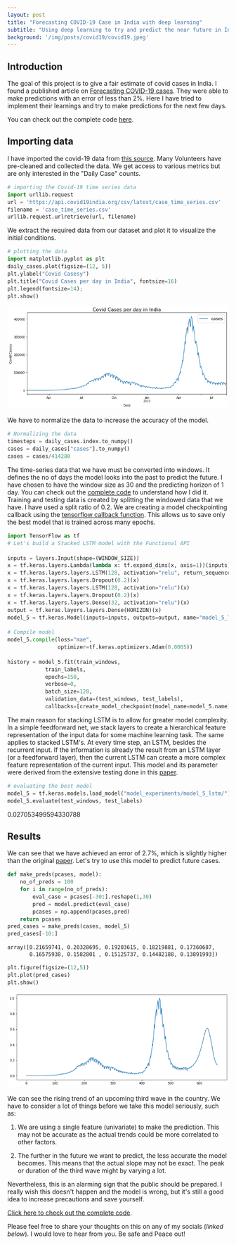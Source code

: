 ```yaml
---
layout: post
title: "Forecasting COVID-19 Case in India with deep learning"
subtitle: "Using deep learning to try and predict the near future in Indian Covid cases."
background: '/img/posts/covid19/covid19.jpeg'
---
```

## Introduction

The goal of this project is to give a fair estimate of covid cases in India. I found a published article on [Forecasting COVID-19 cases](https://reader.elsevier.com/reader/sd/pii/S2211379721000048?token=96B6C9E2813943F5D2FE4882F66A79AFA5E8779BC525996AA7E6F9EE1B924E254C50FC4994A800B07CE92EADF065D17B&originRegion=eu-west-1&originCreation=20210815022455). They were able to make predictions with an error of less than 2%. Here I have tried to implement their learnings and try to make predictions for the next few days.

You can check out the complete code [here](https://github.com/realnihal/Forecasting-COVID-19-cases).

## Importing data

I have imported the covid-19 data from [this source](https://documenter.getpostman.com/view/10724784/SzYXXKmA). Many Volunteers have pre-cleaned and collected the data. We get access to various metrics but are only interested in the "Daily Case" counts.

```python
# importing the Covid-19 time series data
import urllib.request
url = 'https://api.covid19india.org/csv/latest/case_time_series.csv'
filename = 'case_time_series.csv'
urllib.request.urlretrieve(url, filename)
```
We extract the required data from our dataset and plot it to visualize the initial conditions.

```python
# plotting the data
import matplotlib.pyplot as plt
daily_cases.plot(figsize=(12, 5))
plt.ylabel("Covid Casesy")
plt.title("Covid Cases per day in India", fontsize=16)
plt.legend(fontsize=14);
plt.show()
```


    
![png](\img\posts\covid19\output_4_0.png)
    

We have to normalize the data to increase the accuracy of the model.

```python
# Normalizing the data
timesteps = daily_cases.index.to_numpy()
cases = daily_cases["cases"].to_numpy()
cases = cases/414280
```

The time-series data that we have must be converted into windows. It defines the no of days the model looks into the past to predict the future. I have chosen to have the window size as 30 and the predicting horizon of 1 day. You can check out the [complete code](https://github.com/realnihal/Forecasting-COVID-19-cases) to understand how I did it.
Training and testing data is created by splitting the windowed data that we have. I have used a split ratio of 0.2.
We are creating a model checkpointing callback using the [tensorflow callback function](https://www.tensorflow.org/api_docs/python/tf/keras/callbacks/ModelCheckpoint). This allows us to save only the best model that is trained across many epochs.


```python
import TensorFlow as tf
# Let's build a Stacked LSTM model with the Functional API

inputs = layers.Input(shape=(WINDOW_SIZE))
x = tf.keras.layers.Lambda(lambda x: tf.expand_dims(x, axis=1))(inputs) # expand input dimension to be compatible with LSTM
x = tf.keras.layers.layers.LSTM(128, activation="relu", return_sequences=True)(x) 
x = tf.keras.layers.layers.Dropout(0.2)(x)
x = tf.keras.layers.layers.LSTM(128, activation="relu")(x)
x = tf.keras.layers.layers.Dropout(0.2)(x)
x = tf.keras.layers.layers.Dense(32, activation="relu")(x)
output = tf.keras.layers.layers.Dense(HORIZON)(x)
model_5 = tf.keras.Model(inputs=inputs, outputs=output, name="model_5_lstm")

# Compile model
model_5.compile(loss="mae",
                optimizer=tf.keras.optimizers.Adam(0.0005))

history = model_5.fit(train_windows,
            train_labels,
            epochs=150,
            verbose=0,
            batch_size=128,
            validation_data=(test_windows, test_labels),
            callbacks=[create_model_checkpoint(model_name=model_5.name)])
```
The main reason for stacking LSTM is to allow for greater model complexity. In a simple feedforward net, we stack layers to create a hierarchical feature representation of the input data for some machine learning task. The same applies to stacked LSTM's.
At every time step, an LSTM, besides the recurrent input. If the information is already the result from an LSTM layer (or a feedforward layer), then the current LSTM can create a more complex feature representation of the current input. This model and its parameter were derived from the extensive testing done in this [paper](https://reader.elsevier.com/reader/sd/pii/S2211379721000048?token=96B6C9E2813943F5D2FE4882F66A79AFA5E8779BC525996AA7E6F9EE1B924E254C50FC4994A800B07CE92EADF065D17B&originRegion=eu-west-1&originCreation=20210815022455).

```python
# evaluating the best model
model_5 = tf.keras.models.load_model("model_experiments/model_5_lstm/")
model_5.evaluate(test_windows, test_labels)
```
 0.027053499594330788



## Results

We can see that we have achieved an error of 2.7%, which is slightly higher than the original [paper](https://reader.elsevier.com/reader/sd/pii/S2211379721000048?token=96B6C9E2813943F5D2FE4882F66A79AFA5E8779BC525996AA7E6F9EE1B924E254C50FC4994A800B07CE92EADF065D17B&originRegion=eu-west-1&originCreation=20210815022455). Let's try to use this model to predict future cases.


```python
def make_preds(pcases, model):
    no_of_preds = 100
    for i in range(no_of_preds):
        eval_case = pcases[-30:].reshape(1,30)
        pred = model.predict(eval_case)
        pcases = np.append(pcases,pred)
    return pcases
pred_cases = make_preds(cases, model_5)
pred_cases[-10:]
```




    array([0.21659741, 0.20328695, 0.19203615, 0.18219881, 0.17360687,
           0.16575938, 0.1582801 , 0.15125737, 0.14482188, 0.13891993])




```python
plt.figure(figsize=(12,5))
plt.plot(pred_cases)
plt.show()
```


    
![png](\img\posts\covid19\output_17_0.png)
    


We can see the rising trend of an upcoming third wave in the country. We have to consider a lot of things before we take this model seriously, such as:

1. We are using a single feature (univariate) to make the prediction. This may not be accurate as the actual trends could be more correlated to other factors.

2. The further in the future we want to predict, the less accurate the model becomes. This means that the actual slope may not be exact. The peak or duration of the third wave might by varying a lot.

Nevertheless, this is an alarming sign that the public should be prepared. I really wish this doesn't happen and the model is wrong, but it's still a good idea to increase precautions and save yourself.

[Click here to check out the complete code](https://github.com/realnihal/Forecasting-COVID-19-cases).

Please feel free to share your thoughts on this on any of my socials (*linked below*). I would love to hear from you. Be safe and Peace out!
